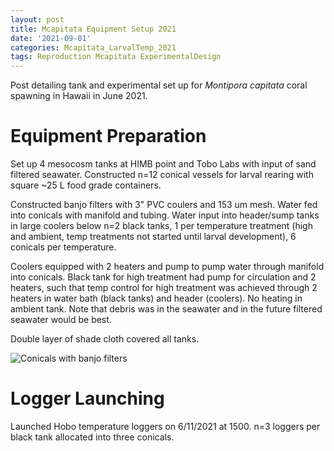 ```yaml
---
layout: post
title: Mcapitata Equipment Setup 2021
date: '2021-09-01'
categories: Mcapitata_LarvalTemp_2021
tags: Reproduction Mcapitata ExperimentalDesign
---
```

Post detailing tank and experimental set up for *Montipora capitata* coral spawning in Hawaii in June 2021.  

# Equipment Preparation  

Set up 4 mesocosm tanks at HIMB point and Tobo Labs with input of sand filtered seawater. Constructed n=12 conical vessels for larval rearing with square ~25 L food grade containers. 

Constructed banjo filters with 3" PVC coulers and 153 um mesh. Water fed into conicals with manifold and tubing. Water input into header/sump tanks in large coolers below n=2 black tanks, 1 per temperature treatment (high and ambient, temp treatments not started until larval development), 6 conicals per temperature. 

Coolers equipped with 2 heaters and pump to pump water through manifold into conicals. Black tank for high treatment had pump for circulation and 2 heaters, such that temp control for high treatment was achieved through 2 heaters in water bath (black tanks) and header (coolers). No heating in ambient tank. Note that debris was in the seawater and in the future filtered seawater would be best.  
 
Double layer of shade cloth covered all tanks.    

![Conicals with banjo filters](https://ahuffmyer.github.io/ASH_Putnam_Lab_Notebook/images/NotebookImages/Mcap_2021_conicals.jpg)  

# Logger Launching  

Launched Hobo temperature loggers on 6/11/2021 at 1500. n=3 loggers per black tank allocated into three conicals.  